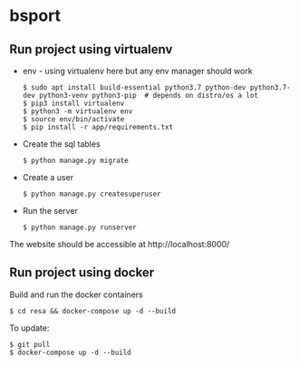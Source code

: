# bsport

## Run project using virtualenv



* env - using virtualenv here but any env manager should work

      $ sudo apt install build-essential python3.7 python-dev python3.7-dev python3-venv python3-pip  # depends on distro/os a lot
      $ pip3 install virtualenv
      $ python3 -m virtualenv env
      $ source env/bin/activate  
      $ pip install -r app/requirements.txt  
  

* Create the sql tables

      $ python manage.py migrate

* Create a user
	
      $ python manage.py createsuperuser

* Run the server

      $ python manage.py runserver

The website should be accessible at http://localhost:8000/  

## Run project using docker

Build and run the docker containers  

    $ cd resa && docker-compose up -d --build  
   
  
To update:  

    $ git pull  
    $ docker-compose up -d --build  


